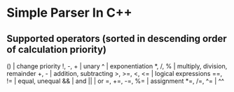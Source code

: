 # Simple Parser In C++
## Supported operators (sorted in descending order of calculation priority)
()            | change priority
!, -, +       | unary
^             | exponentiation
*, /, %       | multiply, division, remainder
+, -          | addition, subtracting
\>, >=, <, <= | logical expressions
==, !=        | equal, unequal
&&            | and
||            | or
=, +=, -=, %= | assignment
\*=, /=, ^=   | ^^



